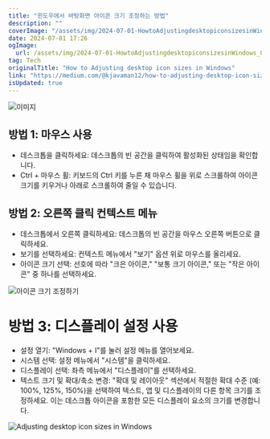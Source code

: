 ```yaml
---
title: "윈도우에서 바탕화면 아이콘 크기 조정하는 방법"
description: ""
coverImage: "/assets/img/2024-07-01-HowtoAdjustingdesktopiconsizesinWindows_0.png"
date: 2024-07-01 17:26
ogImage: 
  url: /assets/img/2024-07-01-HowtoAdjustingdesktopiconsizesinWindows_0.png
tag: Tech
originalTitle: "How to Adjusting desktop icon sizes in Windows"
link: "https://medium.com/@kjavaman12/how-to-adjusting-desktop-icon-sizes-in-windows-681166d2471c"
isUpdated: true
---
```






![이미지](/assets/img/2024-07-01-HowtoAdjustingdesktopiconsizesinWindows_0.png)

## 방법 1: 마우스 사용

- 데스크톱을 클릭하세요: 데스크톱의 빈 공간을 클릭하여 활성화된 상태임을 확인합니다.
- Ctrl + 마우스 휠: 키보드의 Ctrl 키를 누른 채 마우스 휠을 위로 스크롤하여 아이콘 크기를 키우거나 아래로 스크롤하여 줄일 수 있습니다.

## 방법 2: 오른쪽 클릭 컨텍스트 메뉴

<div class="content-ad"></div>

- 데스크톱에서 오른쪽 클릭하세요: 데스크톱의 빈 공간을 마우스 오른쪽 버튼으로 클릭하세요.
- 보기를 선택하세요: 컨텍스트 메뉴에서 "보기" 옵션 위로 마우스를 올리세요.
- 아이콘 크기 선택: 선호에 따라 "크은 아이콘," "보통 크기 아이콘," 또는 "작은 아이콘" 중 하나를 선택하세요.

![아이콘 크기 조정하기](/assets/img/2024-07-01-HowtoAdjustingdesktopiconsizesinWindows_1.png)

# 방법 3: 디스플레이 설정 사용

- 설정 열기: "Windows + I"를 눌러 설정 메뉴를 열어보세요.
- 시스템 선택: 설정 메뉴에서 "시스템"을 클릭하세요.
- 디스플레이 선택: 좌측 메뉴에서 "디스플레이"를 선택하세요.
- 텍스트 크기 및 확대/축소 변경: "확대 및 레이아웃" 섹션에서 적절한 확대 수준 (예: 100%, 125%, 150%)을 선택하여 텍스트, 앱 및 디스플레이의 다른 항목 크기를 조정하세요. 이는 데스크톱 아이콘을 포함한 모든 디스플레이 요소의 크기를 변경합니다.

<div class="content-ad"></div>

![Adjusting desktop icon sizes in Windows](/assets/img/2024-07-01-HowtoAdjustingdesktopiconsizesinWindows_2.png)